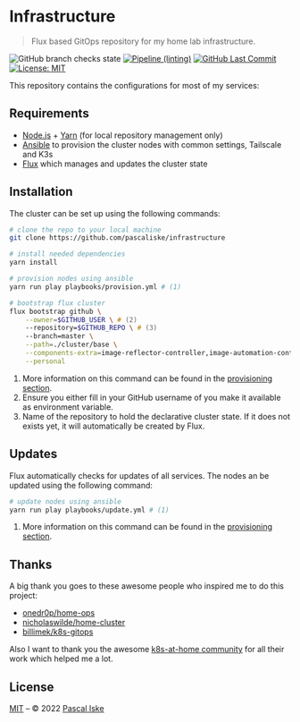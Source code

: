 # Infrastructure

> Flux based GitOps repository for my home lab infrastructure.

![GitHub branch checks state](https://img.shields.io/github/checks-status/pascaliske/infrastructure/master?style=flat-square) [![Pipeline (linting)](https://img.shields.io/github/workflow/status/pascaliske/infrastructure/Linting/master?label=linting&style=flat-square)](https://github.com/pascaliske/infrastructure/actions) [![GitHub Last Commit](https://img.shields.io/github/last-commit/pascaliske/infrastructure?style=flat-square)](https://github.com/pascaliske/infrastructure) [![License: MIT](https://img.shields.io/badge/License-MIT-blue.svg?style=flat-square)](https://opensource.org/licenses/MIT)

This repository contains the configurations for most of my services:

## Requirements

- [Node.js](https://nodejs.org/) + [Yarn](https://yarnpkg.com) (for local repository management only)
- [Ansible](https://docs.ansible.com/ansible/latest/installation_guide/intro_installation.html) to provision the cluster nodes with common settings, Tailscale and K3s
- [Flux](https://fluxcd.io/docs/installation/) which manages and updates the cluster state

## Installation

The cluster can be set up using the following commands:

```zsh
# clone the repo to your local machine
git clone https://github.com/pascaliske/infrastructure

# install needed dependencies
yarn install

# provision nodes using ansible
yarn run play playbooks/provision.yml # (1)

# bootstrap flux cluster
flux bootstrap github \
    --owner=$GITHUB_USER \ # (2)
    --repository=$GITHUB_REPO \ # (3)
    --branch=master \
    --path=./cluster/base \
    --components-extra=image-reflector-controller,image-automation-controller \
    --personal
```

1. More information on this command can be found in the [provisioning section](/provisioning/#provisionyml).
2. Ensure you either fill in your GitHub username of you make it available as environment variable.
3. Name of the repository to hold the declarative cluster state. If it does not exists yet, it will automatically be created by Flux.

## Updates

Flux automatically checks for updates of all services.
The nodes an be updated using the following command:

```zsh
# update nodes using ansible
yarn run play playbooks/update.yml # (1)
```

1. More information on this command can be found in the [provisioning section](/provisioning/#updateyml).

## Thanks

A big thank you goes to these awesome people who inspired me to do this project:

- [onedr0p/home-ops](https://github.com/onedr0p/home-ops)
- [nicholaswilde/home-cluster](https://github.com/nicholaswilde/home-cluster)
- [billimek/k8s-gitops](https://github.com/billimek/k8s-gitops)

Also I want to thank you the awesome [k8s-at-home community](https://github.com/k8s-at-home/) for all their work which helped me a lot.

## License

[MIT](LICENSE.md) – © 2022 [Pascal Iske](https://pascaliske.dev)
